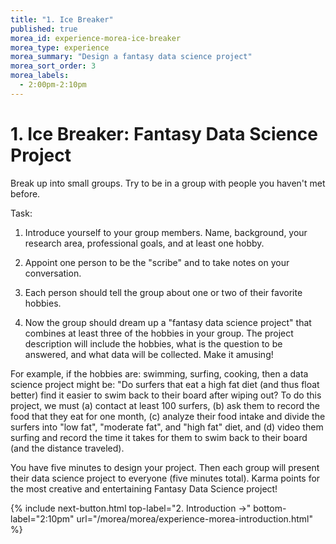 ```yaml
---
title: "1. Ice Breaker"
published: true
morea_id: experience-morea-ice-breaker
morea_type: experience
morea_summary: "Design a fantasy data science project"
morea_sort_order: 3
morea_labels:
  - 2:00pm-2:10pm
---
```


# 1. Ice Breaker: Fantasy Data Science Project

Break up into small groups. Try to be in a group with people you haven't met before.

Task: 

1. Introduce yourself to your group members. Name, background, your research area, professional goals, and at least one hobby.

2. Appoint one person to be the "scribe" and to take notes on your conversation.

3. Each person should tell the group about one or two of their favorite hobbies. 

3. Now the group should dream up a "fantasy data science project" that combines at least three of the hobbies in your group. The project description will include the hobbies, what is the question to be answered, and what data will be collected. Make it amusing! 

For example, if the hobbies are: swimming, surfing, cooking, then a data science project might be:  "Do surfers that eat a high fat diet (and thus float better) find it easier to swim back to their board after wiping out? To do this project, we must (a) contact at least 100 surfers, (b) ask them to record the food that they eat for one month, (c) analyze their food intake and divide the surfers into "low fat", "moderate fat", and "high fat" diet, and (d) video them surfing and record the time it takes for them to swim back to their board (and the distance traveled).

You have five minutes to design your project. Then each group will present their data science project to everyone (five minutes total).  Karma points for the most creative and entertaining Fantasy Data Science project!

{% include next-button.html
top-label="2. Introduction ->"
bottom-label="2:10pm"
url="/morea/morea/experience-morea-introduction.html" %}
